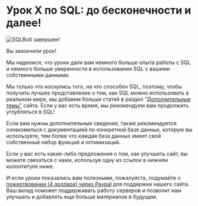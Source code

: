 
# Урок X по SQL: до бесконечности и далее!

![SQLBolt завершен!](https://sqlbolt.com/cs/images/sqlbolt_complete.png)

Вы закончили урок!

Мы надеемся, что уроки дали вам немного больше опыта работы с SQL и немного больше уверенности в использовании SQL с вашими собственными данными.

Мы только что коснулись того, на что способен SQL, поэтому, чтобы получить лучшее представление о том, как SQL можно использовать в реальном мире, мы добавим больше статей в раздел "[Дополнительные темы"](https://sqlbolt.com/topics "Дополнительные темы: Глубокое погружение в SQL")  сайта. Если у вас есть время, мы рекомендуем вам продолжить углубляться в SQL!

Если вам нужны дополнительные сведения, также рекомендуется ознакомиться с документацией по конкретной базе данных, которую вы используете, тем более что каждая база данных имеет свой собственный набор функций и оптимизаций.

Если у вас есть какие-либо предложения о том, как улучшить сайт, вы можете связаться с нами, используя одну из ссылок в нижнем колонтитуле ниже.

И если уроки показались вам полезными, пожалуйста, подумайте о  [пожертвовании (4 доллара) через Paypal](https://sqlbolt.com/lesson/end# "Пожертвование Paypal")  для поддержки нашего сайта. Ваш вклад поможет поддерживать работу серверов и позволит нам улучшать и добавлять еще больше материалов в будущем.